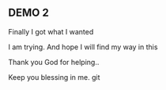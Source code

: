## DEMO 2

Finally I got what I wanted

I am trying. And hope I will find my way in this

Thank you God for helping..

Keep you blessing in me.
git